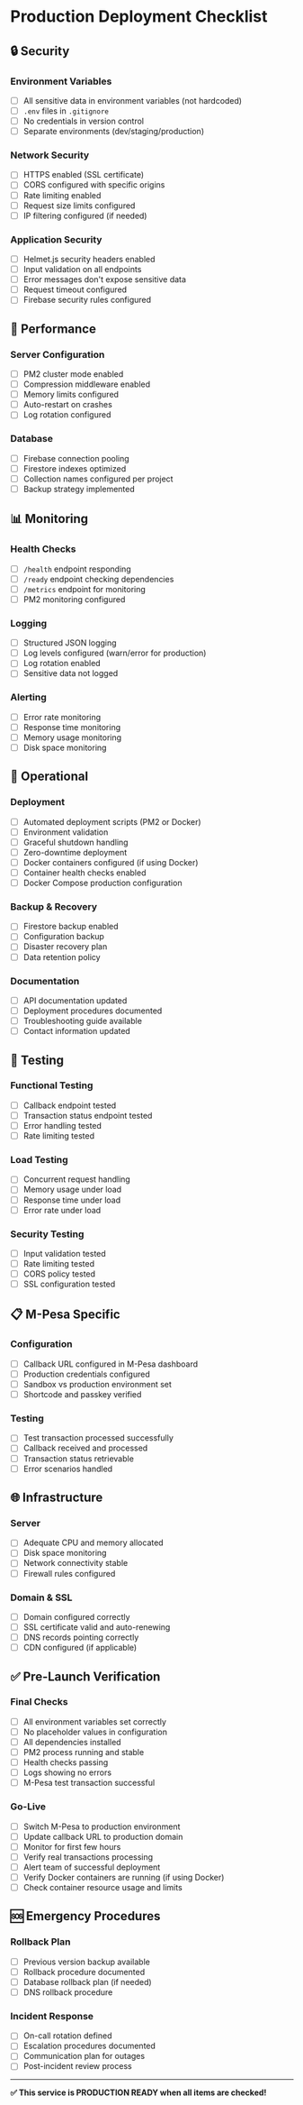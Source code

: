 # Production Deployment Checklist

## 🔒 Security

### Environment Variables
- [ ] All sensitive data in environment variables (not hardcoded)
- [ ] `.env` files in `.gitignore`
- [ ] No credentials in version control
- [ ] Separate environments (dev/staging/production)

### Network Security
- [ ] HTTPS enabled (SSL certificate)
- [ ] CORS configured with specific origins
- [ ] Rate limiting enabled
- [ ] Request size limits configured
- [ ] IP filtering configured (if needed)

### Application Security
- [ ] Helmet.js security headers enabled
- [ ] Input validation on all endpoints
- [ ] Error messages don't expose sensitive data
- [ ] Request timeout configured
- [ ] Firebase security rules configured

## 🚀 Performance

### Server Configuration
- [ ] PM2 cluster mode enabled
- [ ] Compression middleware enabled
- [ ] Memory limits configured
- [ ] Auto-restart on crashes
- [ ] Log rotation configured

### Database
- [ ] Firebase connection pooling
- [ ] Firestore indexes optimized
- [ ] Collection names configured per project
- [ ] Backup strategy implemented

## 📊 Monitoring

### Health Checks
- [ ] `/health` endpoint responding
- [ ] `/ready` endpoint checking dependencies
- [ ] `/metrics` endpoint for monitoring
- [ ] PM2 monitoring configured

### Logging
- [ ] Structured JSON logging
- [ ] Log levels configured (warn/error for production)
- [ ] Log rotation enabled
- [ ] Sensitive data not logged

### Alerting
- [ ] Error rate monitoring
- [ ] Response time monitoring
- [ ] Memory usage monitoring
- [ ] Disk space monitoring

## 🔧 Operational

### Deployment
- [ ] Automated deployment scripts (PM2 or Docker)
- [ ] Environment validation
- [ ] Graceful shutdown handling
- [ ] Zero-downtime deployment
- [ ] Docker containers configured (if using Docker)
- [ ] Container health checks enabled
- [ ] Docker Compose production configuration

### Backup & Recovery
- [ ] Firestore backup enabled
- [ ] Configuration backup
- [ ] Disaster recovery plan
- [ ] Data retention policy

### Documentation
- [ ] API documentation updated
- [ ] Deployment procedures documented
- [ ] Troubleshooting guide available
- [ ] Contact information updated

## 🧪 Testing

### Functional Testing
- [ ] Callback endpoint tested
- [ ] Transaction status endpoint tested
- [ ] Error handling tested
- [ ] Rate limiting tested

### Load Testing
- [ ] Concurrent request handling
- [ ] Memory usage under load
- [ ] Response time under load
- [ ] Error rate under load

### Security Testing
- [ ] Input validation tested
- [ ] Rate limiting tested
- [ ] CORS policy tested
- [ ] SSL configuration tested

## 📋 M-Pesa Specific

### Configuration
- [ ] Callback URL configured in M-Pesa dashboard
- [ ] Production credentials configured
- [ ] Sandbox vs production environment set
- [ ] Shortcode and passkey verified

### Testing
- [ ] Test transaction processed successfully
- [ ] Callback received and processed
- [ ] Transaction status retrievable
- [ ] Error scenarios handled

## 🌐 Infrastructure

### Server
- [ ] Adequate CPU and memory allocated
- [ ] Disk space monitoring
- [ ] Network connectivity stable
- [ ] Firewall rules configured

### Domain & SSL
- [ ] Domain configured correctly
- [ ] SSL certificate valid and auto-renewing
- [ ] DNS records pointing correctly
- [ ] CDN configured (if applicable)

## ✅ Pre-Launch Verification

### Final Checks
- [ ] All environment variables set correctly
- [ ] No placeholder values in configuration
- [ ] All dependencies installed
- [ ] PM2 process running and stable
- [ ] Health checks passing
- [ ] Logs showing no errors
- [ ] M-Pesa test transaction successful

### Go-Live
- [ ] Switch M-Pesa to production environment
- [ ] Update callback URL to production domain
- [ ] Monitor for first few hours
- [ ] Verify real transactions processing
- [ ] Alert team of successful deployment
- [ ] Verify Docker containers are running (if using Docker)
- [ ] Check container resource usage and limits

## 🆘 Emergency Procedures

### Rollback Plan
- [ ] Previous version backup available
- [ ] Rollback procedure documented
- [ ] Database rollback plan (if needed)
- [ ] DNS rollback procedure

### Incident Response
- [ ] On-call rotation defined
- [ ] Escalation procedures documented
- [ ] Communication plan for outages
- [ ] Post-incident review process

---

**✅ This service is PRODUCTION READY when all items are checked!**